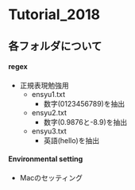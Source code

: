 # Tutorial_2018
## 各フォルダについて
#### regex
- 正規表現勉強用
    - ensyu1.txt
        - 数字(0123456789)を抽出
    - ensyu2.txt
        - 数字(0.9876と-8.9)を抽出
    - ensyu3.txt
        - 英語(hello)を抽出
#### Environmental setting
- Macのセッティング